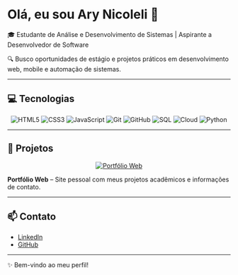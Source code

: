 # Olá, eu sou Ary Nicoleli 👋

🎓 Estudante de Análise e Desenvolvimento de Sistemas | Aspirante a Desenvolvedor de Software  

🔍 Busco oportunidades de estágio e projetos práticos em desenvolvimento web, mobile e automação de sistemas.

---

## 💻 Tecnologias

<p align="center">
  <img alt="HTML5" src="https://img.shields.io/badge/HTML5-E34F26?style=for-the-badge&logo=html5&logoColor=white">
  <img alt="CSS3" src="https://img.shields.io/badge/CSS3-1572B6?style=for-the-badge&logo=css3&logoColor=white">
  <img alt="JavaScript" src="https://img.shields.io/badge/JavaScript-F7DF1E?style=for-the-badge&logo=javascript&logoColor=black">
  <img alt="Git" src="https://img.shields.io/badge/Git-F05032?style=for-the-badge&logo=git&logoColor=white">
  <img alt="GitHub" src="https://img.shields.io/badge/GitHub-181717?style=for-the-badge&logo=github&logoColor=white">
  <img alt="SQL" src="https://img.shields.io/badge/SQL-003B57?style=for-the-badge&logo=MySQL&logoColor=white">
  <img alt="Cloud" src="https://img.shields.io/badge/Cloud-0288D1?style=for-the-badge&logo=googlecloud&logoColor=white">
  <img alt="Python" src="https://img.shields.io/badge/Python-3776AB?style=for-the-badge&logo=python&logoColor=white">
</p>

---

## 🚀 Projetos

<p align="center">
  <a href="https://ary-nicoleli.github.io/portfolio-web/" target="_blank">
    <img src="https://img.shields.io/badge/Portfólio-Web-1e40af?style=for-the-badge&logo=web&logoColor=white" alt="Portfólio Web">
  </a>
</p>

**Portfólio Web** – Site pessoal com meus projetos acadêmicos e informações de contato.

---

## 📫 Contato

- [LinkedIn](https://www.linkedin.com/in/ary-nicoleli)  
- [GitHub](https://github.com/Ary-Nicoleli)

---

✨ Bem-vindo ao meu perfil!
